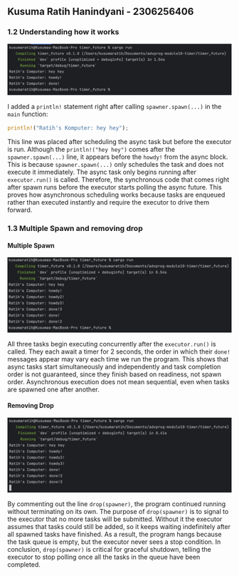 ## Kusuma Ratih Hanindyani - 2306256406

### 1.2 Understanding how it works
![](images/timer1.png)

I added a `println!` statement right after calling `spawner.spawn(...)` in the `main` function:
```rust
println!("Ratih's Komputer: hey hey");
```
This line was placed after scheduling the async task but before the executor is run.
Although the `println!("hey hey")` comes after the `spawner.spawn(...)` line, it appears before the `howdy!` from the async block.
This is because `spawner.spawn(...)` only schedules the task and does not execute it immediately.
The async task only begins running after `executor.run()` is called.
Therefore, the synchronous code that comes right after spawn runs before the executor starts polling the async future.
This proves how asynchronous scheduling works because tasks are enqueued rather than executed instantly and require the executor to drive them forward.

### 1.3 Multiple Spawn and removing drop

#### Multiple Spawn
![](images/timer2.png)

All three tasks begin executing concurrently after the `executor.run()` is called. They each await a timer for 2 seconds, the order in which their `done!` messages appear may vary each time we run the program.
This shows that async tasks start simultaneously and independently and task completion order is not guaranteed, since they finish based on readiness, not spawn order.
Asynchronous execution does not mean sequential, even when tasks are spawned one after another.

#### Removing Drop
![](images/timer3.png)

By commenting out the line `drop(spawner)`, the program continued running without terminating on its own.
The purpose of `drop(spawner)` is to signal to the executor that no more tasks will be submitted. Without it the executor assumes that tasks could still be added, so it keeps waiting indefinitely after all spawned tasks have finished. 
As a result, the program hangs because the task queue is empty, but the executor never sees a stop condition.
In conclusion, `drop(spawner)` is critical for graceful shutdown, telling the executor to stop polling once all the tasks in the queue have been completed.